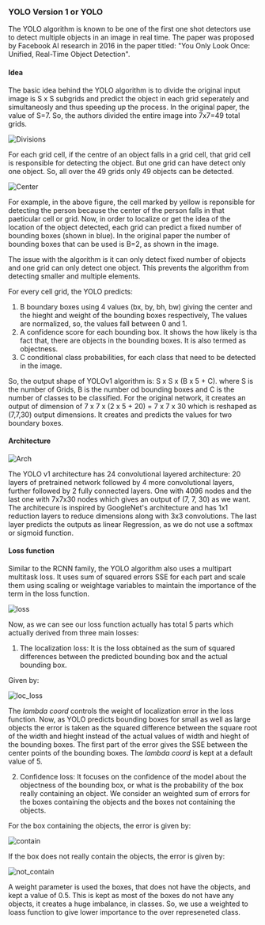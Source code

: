 ### YOLO Version 1 or YOLO

The YOLO algorithm is known to be one of the first one shot detectors use to detect multiple objects in an image in real time. The paper was proposed by Facebook AI research in 2016 in the paper titled: "You Only Look Once:
Unified, Real-Time Object Detection".

#### Idea
The basic idea behind the YOLO algorithm is to divide the original input image is S x S subgrids and predict the object in each grid seperately and simultaneosly and thus speeding up the process. In the original paper, the value of S=7. So, the authors divided the entire image into 7x7=49 total grids. 

![Divisions](https://miro.medium.com/max/770/1*9nikM2b0u-m67SJpQXftKA.png)

For each grid cell, if the centre of an object falls in a grid cell, that grid cell is responsible for detecting the object. But one grid can have detect only one object. So, all over the 49 grids only 49 objects can be detected.

![Center](https://miro.medium.com/max/667/1*4Y1PaY3ZgxKt5w84_0pNxw.jpeg)

For example, in the above figure, the cell marked by yellow is reponsible for detecting the person because the center of the person falls in that paeticular cell or grid. Now, in order to localize or get the idea of the location of the object detected, each grid can predict a fixed number of bounding boxes (shown in blue). In the original paper the number of bounding boxes that can be used is B=2, as shown in the image.  

The issue with the algorithm is it can only detect fixed number of objects and one grid can only detect one object. This prevents the algorithm from detecting smaller and multiple elements. 

For every cell grid, the YOLO predicts:

1. B boundary boxes using 4 values (bx, by, bh, bw) giving the center and the hieght and weight of the bounding boxes respectively, The values are normalized, so, the values fall between 0 and 1. 
2. A confidence score for each bounding box. It shows the how likely is tha fact that, there are objects in the bounding boxes. It is also termed as objectness. 
3. C conditional class probabilities, for each class that need to be detected in the image. 

So, the output shape of YOLOv1 algorithm is: S x S x (B x 5 + C). where S is the number of Grids, B is the number od bounding boxes and C is the number of classes to be classified. For the original network, it creates an output of dimension of 7 x 7 x (2 x 5 + 20)  = 7 x 7 x 30 which is reshaped as (7,7,30) output dimensions. It creates and predicts the values for two boundary boxes.

#### Architecture

![Arch](https://miro.medium.com/max/3840/1*9ER4GVUtQGVA2Y0skC9OQQ.png)

The YOLO v1 architecture has 24 convolutional layered architecture: 20 layers of pretrained network followed by 4 more convolutional layers, further followed by 2 fully connected layers. One with 4096 nodes and the last one with 7x7x30 nodes which gives an output of (7, 7, 30) as we want. The architecure is inspired by GoogleNet's architecture and has 1x1 reduction layers to reduce dimensions along with 3x3 convolutions.  The last layer predicts the outputs as linear Regression, as we do not use a softmax or sigmoid function. 

#### Loss function

Similar to the RCNN family, the YOLO algorithm also uses a multipart multitask loss. It uses sum of squared errors SSE for each part and scale them using scaling or weightage variables to maintain the importance of the term in the loss function.

![loss](https://miro.medium.com/max/2400/1*aW6htqx4Q7APLrSQg2eWDw.png)

Now, as we can see our loss function actually has total 5 parts which actually derived from three main losses:

1. The localization loss: It is the loss obtained as the sum of squared differences between the predicted bounding box and the actual bounding box.

Given by:

![loc_loss](https://miro.medium.com/max/700/1*BwhGMvffFfqtND9413oiwA.png)

The *lambda coord* controls the weight of localization error in the loss function. Now, as YOLO predicts bounding boxes for small as well as large objects the error is taken as the squared difference between the square root of the width and hieght instead of the actual values of width and hieght of the bounding boxes. The first part of the error gives the SSE between the center points of the bounding boxes. The *lambda coord* is kept at a default value of 5.

2. Confidence loss: It focuses on the confidence of the model about the objectness of the bounding box, or what is the probability of the box really containing an object. We consider an weighted sum of errors for the boxes containing the objects and the boxes not containing the objects.

For the box containing the objects, the error is given by:

![contain](https://miro.medium.com/max/700/1*QT7mwEbyLJYIxTYtOWClFQ.png)

If the box does not really contain the objects, the error is given by:

![not_contain](https://miro.medium.com/max/700/1*Yc_OJIXOoV2WaGQ6PqhTXA.png)

A weight parameter is used the boxes, that does not have the objects, and kept a value of 0.5. This is kept as most of the boxes do not have any objects, it creates a huge imbalance, in classes. So, we use a weighted to loass function to give lower importance to the over represeneted class. 







